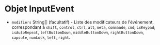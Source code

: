 # Objet InputEvent

* `modifiers` String[] (facultatif) - Liste des modificateurs de l'événement, correspondant à `shift`, `control`, `ctrl`, `alt`, `meta`, `commande`, `cmd`, `isKeypad`, `isAutoRepeat`, `leftButtonDown`, `middleButtonDown`, `rightButtonDown`, `capsule`, `numLock`, `left`, `right`.
